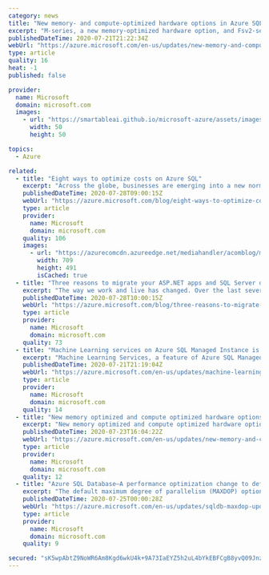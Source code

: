 ```yaml
---
category: news
title: "New memory- and compute-optimized hardware options in Azure SQL Database"
excerpt: "M-series, a new memory-optimized hardware option, and Fsv2-series, a new compute-optimized hardware option, are now generally available in Azure SQL Database. "
publishedDateTime: 2020-07-21T21:22:34Z
webUrl: "https://azure.microsoft.com/en-us/updates/new-memory-and-computeoptimized-hardware-options-in-azure-sql-database/"
type: article
quality: 16
heat: -1
published: false

provider:
  name: Microsoft
  domain: microsoft.com
  images:
    - url: "https://smartableai.github.io/microsoft-azure/assets/images/organizations/microsoft.com-50x50.jpg"
      width: 50
      height: 50

topics:
  - Azure

related:
  - title: "Eight ways to optimize costs on Azure SQL"
    excerpt: "Across the globe, businesses are emerging into a new normal, eager to restart or rebuild, but still operating in uncertain times. Optimizing costs and redirecting the spend to where it matters most is as important as ever, and many companies see the cloud as a way to control costs, build resilience and"
    publishedDateTime: 2020-07-28T09:00:15Z
    webUrl: "https://azure.microsoft.com/blog/eight-ways-to-optimize-costs-on-azure-sql/"
    type: article
    provider:
      name: Microsoft
      domain: microsoft.com
    quality: 106
    images:
      - url: "https://azurecomcdn.azureedge.net/mediahandler/acomblog/media/Default/blog/ca2b2a4f-0ac3-45a8-81e1-c8af06bd8518.jpg"
        width: 709
        height: 491
        isCached: true
  - title: "Three reasons to migrate your ASP.NET apps and SQL Server data to Azure"
    excerpt: "The way we work and live has changed. Over the last several months, enterprises have had to shift their strategy from physical first to digital first and accelerate their digital transformation to enable remote productivity, reduce costs, or rapidly address new opportunities."
    publishedDateTime: 2020-07-28T10:00:15Z
    webUrl: "https://azure.microsoft.com/blog/three-reasons-to-migrate-your-aspnet-apps-and-sql-server-data-to-azure/"
    type: article
    provider:
      name: Microsoft
      domain: microsoft.com
    quality: 73
  - title: "Machine Learning services on Azure SQL Managed Instance is in limited preview"
    excerpt: "Machine Learning Services, a feature of Azure SQL Managed Instance, provides in-database support for R and Python scripts (in limited preview)."
    publishedDateTime: 2020-07-21T21:19:04Z
    webUrl: "https://azure.microsoft.com/en-us/updates/machine-learning-services-on-azure-sql-managed-instance-is-in-limited-preview/"
    type: article
    provider:
      name: Microsoft
      domain: microsoft.com
    quality: 14
  - title: "New memory optimized and compute optimized hardware options in Azure SQL Database"
    excerpt: "New memory optimized and compute optimized hardware options are now generally available in Azure SQL Database."
    publishedDateTime: 2020-07-23T16:04:22Z
    webUrl: "https://azure.microsoft.com/en-us/updates/new-memory-and-compute-optimized-hardware-options-in-azure-sql-database-2/"
    type: article
    provider:
      name: Microsoft
      domain: microsoft.com
    quality: 12
  - title: "Azure SQL Database—A performance optimization change to default settings is coming soon"
    excerpt: "The default maximum degree of parallelism (MAXDOP) option in Azure SQL Database is changing from 0 to 8, improving workload performance and optimizing resource utilization."
    publishedDateTime: 2020-07-25T00:00:28Z
    webUrl: "https://azure.microsoft.com/en-us/updates/sqldb-maxdop-updates/"
    type: article
    provider:
      name: Microsoft
      domain: microsoft.com
    quality: 9

secured: "sK5wpAbtZ9NoWR6Am8Kgd6wkU4k+9A73IaEYZ5h2uL4bYkEBFCgB8yvQ09Jnz0Exl+YRJ46qOHyRQpLz9/AHwp2LRHA04JnvRcSvhRK1AEiptrc5O8AW7cLXmNne9LKnJ8oVYpaPRrkQfQcQ0wsw2NCTiik7GYvRjDnUItsUrwXf+8/n4I8ybM2AdT1dGIprS2/HdNzToWTi5zOYMpOKvU2pV577kcNeyjYMJfzVCp7wN06BtGlT+2HBSj6lqObrY29BWtdTS3ZTTAw3Ku13dH5hvPzMKM5+APFYEaQNTQJToGRFi1EJzkOJqwxRUmi9I0Bj8ul1yTB3WbU5ZcMQhA==;1jtua94vWBtgVM+0oSWayQ=="
---
```


